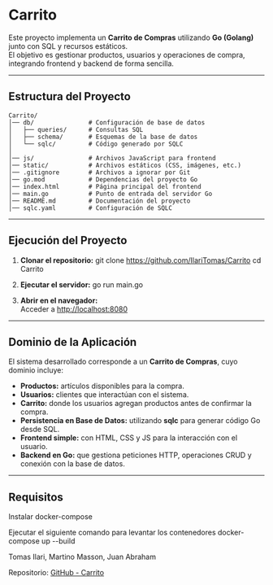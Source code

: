 
# Carrito 

Este proyecto implementa un **Carrito de Compras** utilizando **Go (Golang)** junto con SQL y recursos estáticos.  
El objetivo es gestionar productos, usuarios y operaciones de compra, integrando frontend y backend de forma sencilla.

---

## Estructura del Proyecto

```
Carrito/
│── db/               # Configuración de base de datos
│   ├── queries/      # Consultas SQL
│   ├── schema/       # Esquemas de la base de datos
│   └── sqlc/         # Código generado por SQLC
│
│── js/               # Archivos JavaScript para frontend
│── static/           # Archivos estáticos (CSS, imágenes, etc.)
│── .gitignore        # Archivos a ignorar por Git
│── go.mod            # Dependencias del proyecto Go
│── index.html        # Página principal del frontend
│── main.go           # Punto de entrada del servidor Go
│── README.md         # Documentación del proyecto
│── sqlc.yaml         # Configuración de SQLC
```

---

##  Ejecución del Proyecto

1. **Clonar el repositorio:**
   git clone https://github.com/IlariTomas/Carrito
   cd Carrito
   

2. **Ejecutar el servidor:**
   go run main.go
   

3. **Abrir en el navegador:**  
   Acceder a [http://localhost:8080](http://localhost:8080)

---

##  Dominio de la Aplicación

El sistema desarrollado corresponde a un **Carrito de Compras**, cuyo dominio incluye:  

- **Productos:** artículos disponibles para la compra.  
- **Usuarios:** clientes que interactúan con el sistema.  
- **Carrito:** donde los usuarios agregan productos antes de confirmar la compra.  
- **Persistencia en Base de Datos:** utilizando **sqlc** para generar código Go desde SQL.  
- **Frontend simple:** con HTML, CSS y JS para la interacción con el usuario.  
- **Backend en Go:** que gestiona peticiones HTTP, operaciones CRUD y conexión con la base de datos.

---

##  Requisitos

Instalar docker-compose

Ejecutar el siguiente comando para levantar los contenedores
docker-compose up --build


Tomas Ilari, Martino Masson, Juan Abraham

Repositorio: [GitHub - Carrito](https://github.com/IlariTomas/Carrito)
